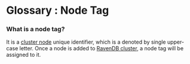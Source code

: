 ﻿# Glossary : Node Tag

### What is a node tag?
It is a [cluster node](cluster-node) unique identifier, which is a denoted by single upper-case letter.
Once a node is added to [RavenDB cluster](ravendb-cluster), a node tag will be assigned to it.
